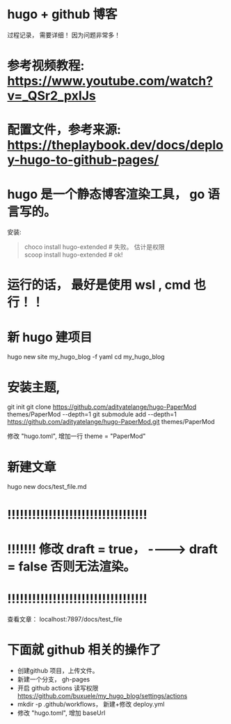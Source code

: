 # hugo + github 博客

过程记录， 需要详细！ 因为问题非常多！


# 参考视频教程:          https://www.youtube.com/watch?v=_QSr2_pxIJs
# 配置文件，参考来源:     https://theplaybook.dev/docs/deploy-hugo-to-github-pages/


# hugo 是一个静态博客渲染工具， go 语言写的。
安装: 
> choco install hugo-extended  # 失败。 估计是权限  
> scoop install hugo-extended  # ok!
# 运行的话， 最好是使用 wsl , cmd 也行！！


# 新 hugo 建项目
hugo new site my_hugo_blog -f yaml
cd my_hugo_blog


# 安装主题, 
git init
git clone https://github.com/adityatelange/hugo-PaperMod themes/PaperMod --depth=1
git submodule add --depth=1 https://github.com/adityatelange/hugo-PaperMod.git themes/PaperMod

修改 "hugo.toml",  增加一行
theme = "PaperMod"


# 新建文章
hugo new docs/test_file.md
# !!!!!!!!!!!!!!!!!!!!!!!!!!!!!!!!!!
# !!!!!!!  修改 draft = true， ----> draft = false 否则无法渲染。
# !!!!!!!!!!!!!!!!!!!!!!!!!!!!!!!!!!

查看文章：    localhost:7897/docs/test_file



# 下面就 github 相关的操作了
- 创建github 项目，上传文件。
- 新建一个分支， gh-pages
- 开启 github actions 读写权限 https://github.com/buxuele/my_hugo_blog/settings/actions
- mkdir -p .github/workflows， 新建+修改 deploy.yml
- 修改 "hugo.toml",  增加 baseUrl 
